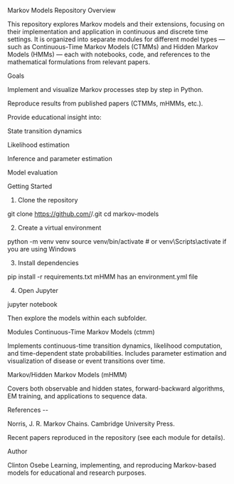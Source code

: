 Markov Models Repository
Overview

This repository explores Markov models and their extensions, focusing on their implementation and application in continuous and discrete time settings.
It is organized into separate modules for different model types — such as Continuous-Time Markov Models (CTMMs) and Hidden Markov Models (HMMs) — each with notebooks, code, and references to the mathematical formulations from relevant papers.

Goals

Implement and visualize Markov processes step by step in Python.

Reproduce results from published papers (CTMMs, mHMMs, etc.).

Provide educational insight into:

State transition dynamics

Likelihood estimation

Inference and parameter estimation

Model evaluation

Getting Started

1. Clone the repository

git clone https://github.com/<your-username>/<repo-name>.git
cd markov-models


2. Create a virtual environment

python -m venv venv
source venv/bin/activate  # or venv\Scripts\activate if you are using Windows


3. Install dependencies

pip install -r requirements.txt
mHMM has an environment.yml file


4. Open Jupyter

jupyter notebook


Then explore the models within each subfolder.

Modules
Continuous-Time Markov Models (ctmm)

Implements continuous-time transition dynamics, likelihood computation, and time-dependent state probabilities.
Includes parameter estimation and visualization of disease or event transitions over time.

Markov/Hidden Markov Models (mHMM)

Covers both observable and hidden states, forward-backward algorithms, EM training, and applications to sequence data.

References --

Norris, J. R. Markov Chains. Cambridge University Press.

Recent papers reproduced in the repository (see each module for details).

Author

Clinton Osebe
Learning, implementing, and reproducing Markov-based models for educational and research purposes.
